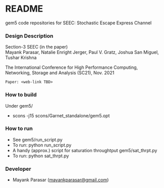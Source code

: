 # README #
gem5 code repositories for SEEC: Stochastic Escape Express Channel

### Design Description ###
Section-3 SEEC (in the paper)<br>
Mayank Parasar, Natalie Enright Jerger, Paul V. Gratz, Joshua San Miguel, Tushar Krishna

The International Conference for High Performance Computing, Networking, Storage and Analysis (SC21), Nov. 2021

`` Paper: <web-link TBD> ``

### How to build ###
Under gem5/
* scons -j15 scons/Garnet_standalone/gem5.opt

### How to run ###
* See gem5/run_script.py
* To run: python run_script.py
* A handy (approx.) script for saturation throughtput gem5/sat_thrpt.py
* To run: python sat_thrpt.py
 
### Developer ###
* Mayank Parasar (mayankparasar@gmail.com)
